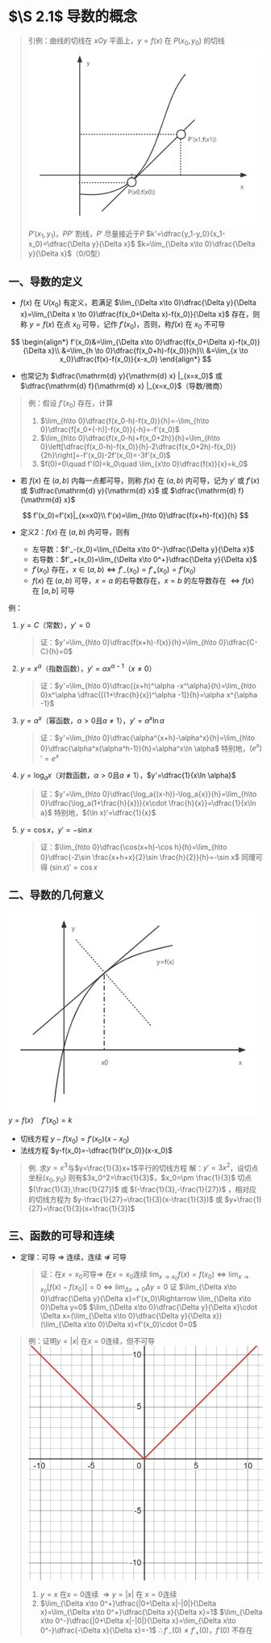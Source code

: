 # $\S 2.1$ 导数的概念

> 引例：曲线的切线在 $xOy$ 平面上，$y=f(x)$ 在 $P(x_0,y_0)$ 的切线
> ![引例](./2/yinli21.png)
> $P'(x_1,y_1)$，$PP'$ 割线，$P'$ 尽量接近于$P$
> $k'=\dfrac{y_1-y_0}{x_1-x_0}=\dfrac{\Delta y}{\Delta x}$
> $k=\lim_{\Delta x\to 0}\dfrac{\Delta y}{\Delta x}$（0/0型）

## 一、导数的定义

* $f(x)$ 在 $U(x_0)$ 有定义，若满足 $\lim_{\Delta x\to 0}\dfrac{\Delta y}{\Delta x}=\lim_{\Delta x \to 0}\dfrac{f(x_0+\Delta x)-f(x_0)}{\Delta x}$ 存在，则称 $y=f(x)$ 在点 $x_0$ 可导，记作 $f'(x_0)$，否则，称$f(x)$ 在 $x_0$ 不可导

$$
\begin{align*}
f'(x_0)&=\lim_{\Delta x\to 0}\dfrac{f(x_0+\Delta x)-f(x_0)}{\Delta x}\\
&=\lim_{h \to 0}\dfrac{f(x_0+h)-f(x_0)}{h}\\
&=\lim_{x \to x_0}\dfrac{f(x)-f(x_0)}{x-x_0}
\end{align*}
$$

* 也常记为 $\dfrac{\mathrm{d} y}{\mathrm{d} x} |_{x=x_0}$ 或 $\dfrac{\mathrm{d} f}{\mathrm{d} x} |_{x=x_0}$（导数/微商）

> 例：假设 $f'(x_0)$ 存在，计算
>
> 1. $\lim_{h\to 0}\dfrac{f(x_0-h)-f(x_0)}{h}=-\lim_{h\to 0}\dfrac{f[x_0+(-h)]-f(x_0)}{-h}=-f'(x_0)$
> 2. $\lim_{h\to 0}\dfrac{f(x_0-h)+f(x_0+2h)}{h}=\lim_{h\to 0}\left[\dfrac{f(x_0-h)-f(x_0)}{h}-2\dfrac{f(x_0+2h)-f(x_0)}{2h}\right]=-f'(x_0)-2f'(x_0)=-3f'(x_0)$
> 3. $f(0)=0\quad f'(0)=k_0\quad \lim_{x\to 0}\dfrac{f(x)}{x}=k_0$

* 若 $f(x)$ 在 $(a,b)$ 内每一点都可导，则称 $f(x)$ 在 $(a,b)$ 内可导，记为 $y'$ 或 $f'(x)$ 或 $\dfrac{\mathrm{d} y}{\mathrm{d} x}$ 或 $\dfrac{\mathrm{d} f}{\mathrm{d} x}$

$$
  f'(x_0)=f'(x)|_{x=x0}\\
f'(x)=\lim_{h\to 0}\dfrac{f(x+h)-f(x)}{h}
$$

* 定义2：$f(x)$ 在 $(a,b)$ 内可导，则有

  * 左导数：$f'_-(x_0)=\lim_{\Delta x\to 0^-}\dfrac{\Delta y}{\Delta x}$
  * 右导数：$f'_+(x_0)=\lim_{\Delta x\to 0^+}\dfrac{\Delta y}{\Delta x}$
  * $f'(x_0)$ 存在，$x\in (a,b) \Leftrightarrow f'_-(x_0)=f'_+(x_0)=f'(x_0)$
  * $f(x)$ 在 $(a,b)$ 可导，$x=a$ 的右导数存在，$x=b$ 的左导数存在 $\Leftrightarrow f(x)$ 在 $[a,b]$ 可导

例：

1. $y=C$（常数），$y'=0$

   > 证：$y'=\lim_{h\to 0}\dfrac{f(x+h)-f(x)}{h}=\lim_{h\to 0}\dfrac{C-C}{h}=0$

2. $y=x^\alpha$（指数函数），$y'=\alpha x^{\alpha -1}$（$x\ne 0$）

   > 证：$y'=\lim_{h\to 0}\dfrac{(x+h)^\alpha -x^\alpha}{h}=\lim_{h\to 0}x^\alpha \dfrac{[(1+\frac{h}{x})^\alpha -1]}{h}=\alpha x^{\alpha -1}$

3. $y=\alpha^x$（幂函数，$\alpha \gt 0$且$a\ne 1$），$y'=\alpha^x\ln \alpha$

   > 证：$y'=\lim_{h\to 0}\dfrac{\alpha^{x+h}-\alpha^x}{h}=\lim_{h\to 0}\dfrac{\alpha^x(\alpha^h-1)}{h}=\alpha^x\ln \alpha$
   > 特别地，$(e^x)'=e^x$

4. $y=\log_a{x}$（对数函数，$\alpha \gt 0$且$a\ne 1$），$y'=\dfrac{1}{x\ln \alpha}$

   > 证：$y'=\lim_{h\to 0}\dfrac{\log_a{(x-h)}-\log_a{x}}{h}=\lim_{h\to 0}\dfrac{\log_a(1+\frac{h}{x})}{x\cdot \frac{h}{x}}=\dfrac{1}{x\ln a}$
   > 特别地，$(\ln x)'=\dfrac{1}{x}$

5. $y=\cos x$，$y'=-\sin x$

   > 证：$\lim_{h\to 0}\dfrac{\cos(x+h)-\cos h}{h}=\lim_{h\to 0}\dfrac{-2\sin \frac{x+h+x}{2}\sin \frac{h}{2}}{h}=-\sin x$
   > 同理可得 $(\sin x)'=\cos x$

## 二、导数的几何意义

![导数的几何意义](./2/jihe21.png)
$y=f(x) \quad f'(x_0)=k$

* 切线方程 $y-f(x_0)=f'(x_0)(x-x_0)$
* 法线方程 $y-f(x_0)=-\dfrac{1}{f'(x_0)}(x-x_0)$

> 例. 求$y=x^3$与$y=\frac{1}{3}x+1$平行的切线方程
> 解：$y'=3x^2$，设切点坐标$(x_0,y_0)$
> 则有$3x_0^2=\frac{1}{3}$，$x_0=\pm \frac{1}{3}$
> 切点 $(\frac{1}{3},\frac{1}{27})$ 或 $(-\frac{1}{3},-\frac{1}{27})$ ，相对应的切线方程为 $y-\frac{1}{27}=\frac{1}{3}(x-\frac{1}{3})$ 或 $y+\frac{1}{27}=\frac{1}{3}(x+\frac{1}{3})$

## 三、函数的可导和连续

* 定理：可导 $\Rightarrow$ 连续，连续 $\not \Rightarrow$ 可导

  > 证：在$x=x_0$可导$\Rightarrow$ 在$x=x_0$连续
  > $\lim_{x\to x_0}f(x)=f(x_0)\Leftrightarrow \lim_{x\to x_0}[f(x)-f(x_0)]=0\Leftrightarrow \lim_{\Delta x\to 0}\Delta y=0$
  > 证 $\lim_{\Delta x\to 0}\dfrac{\Delta y}{\Delta x}=f'(x_0)\Rightarrow \lim_{\Delta x\to 0}\Delta y=0$
  > $\lim_{\Delta x\to 0}\dfrac{\Delta y}{\Delta x}\cdot \Delta x=(\lim_{\Delta x\to 0}\dfrac{\Delta y}{\Delta x})(\lim_{\Delta x\to 0}\Delta x)=f'(x_0)\cdot 0=0$

> 例：证明$y=|x|$ 在$x=0$连续，但不可导
> ![绝对值函数](./2/y=absx.png)
>
> 1. $y=x$ 在$x=0$连续 $\Rightarrow y=|x|$ 在 $x=0$连续
> 2. $\lim_{\Delta x\to 0^+}\dfrac{|0+\Delta x|-|0|}{\Delta x}=\lim_{\Delta x\to 0^+}\dfrac{\Delta x}{\Delta x}=1$
>    $\lim_{\Delta  x\to 0^-}\dfrac{|0+\Delta x|-|0|}{\Delta x}=\lim_{\Delta x\to 0^-}\dfrac{-\Delta x}{\Delta x}=-1$
>    $\therefore f'_-(0)\ne f'_+(0)$，$f'(0)$ 不存在
